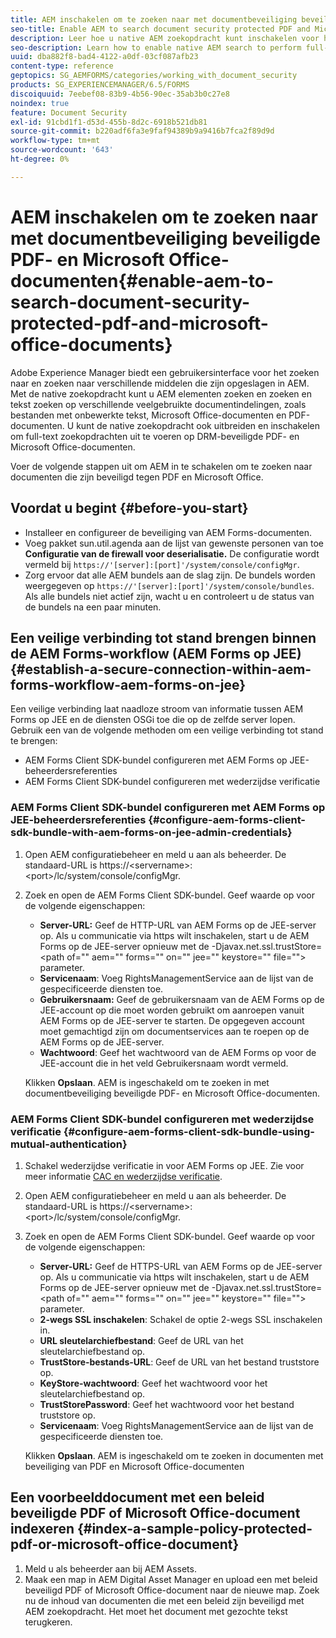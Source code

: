 ```yaml
---
title: AEM inschakelen om te zoeken naar met documentbeveiliging beveiligde PDF- en Microsoft Office-documenten
seo-title: Enable AEM to search document security protected PDF and Microsoft Office documents
description: Leer hoe u native AEM zoekopdracht kunt inschakelen voor het uitvoeren van full-text zoekopdrachten op DRM-beveiligde PDF-documenten.
seo-description: Learn how to enable native AEM search to perform full-text search on DRM protected PDF documents.
uuid: dba882f8-bad4-4122-a0df-03cf087afb23
content-type: reference
geptopics: SG_AEMFORMS/categories/working_with_document_security
products: SG_EXPERIENCEMANAGER/6.5/FORMS
discoiquuid: 7eebef08-83b9-4b56-90ec-35ab3b0c27e8
noindex: true
feature: Document Security
exl-id: 91cbd1f1-d53d-455b-8d2c-6918b521db81
source-git-commit: b220adf6fa3e9faf94389b9a9416b7fca2f89d9d
workflow-type: tm+mt
source-wordcount: '643'
ht-degree: 0%

---
```


# AEM inschakelen om te zoeken naar met documentbeveiliging beveiligde PDF- en Microsoft Office-documenten{#enable-aem-to-search-document-security-protected-pdf-and-microsoft-office-documents}

Adobe Experience Manager biedt een gebruikersinterface voor het zoeken naar en zoeken naar verschillende middelen die zijn opgeslagen in AEM. Met de native zoekopdracht kunt u AEM elementen zoeken en zoeken en tekst zoeken op verschillende veelgebruikte documentindelingen, zoals bestanden met onbewerkte tekst, Microsoft Office-documenten en PDF-documenten. U kunt de native zoekopdracht ook uitbreiden en inschakelen om full-text zoekopdrachten uit te voeren op DRM-beveiligde PDF- en Microsoft Office-documenten.

Voer de volgende stappen uit om AEM in te schakelen om te zoeken naar documenten die zijn beveiligd tegen PDF en Microsoft Office.

## Voordat u begint {#before-you-start}

* Installeer en configureer de beveiliging van AEM Forms-documenten.
* Voeg pakket sun.util.agenda aan de lijst van gewenste personen van toe **Configuratie van de firewall voor deserialisatie.** De configuratie wordt vermeld bij `https://'[server]:[port]'/system/console/configMgr`.
* Zorg ervoor dat alle AEM bundels aan de slag zijn. De bundels worden weergegeven op `https://'[server]:[port]'/system/console/bundles`. Als alle bundels niet actief zijn, wacht u en controleert u de status van de bundels na een paar minuten.

## Een veilige verbinding tot stand brengen binnen de AEM Forms-workflow (AEM Forms op JEE) {#establish-a-secure-connection-within-aem-forms-workflow-aem-forms-on-jee}

Een veilige verbinding laat naadloze stroom van informatie tussen AEM Forms op JEE en de diensten OSGi toe die op de zelfde server lopen. Gebruik een van de volgende methoden om een veilige verbinding tot stand te brengen:

* AEM Forms Client SDK-bundel configureren met AEM Forms op JEE-beheerdersreferenties
* AEM Forms Client SDK-bundel configureren met wederzijdse verificatie

### AEM Forms Client SDK-bundel configureren met AEM Forms op JEE-beheerdersreferenties {#configure-aem-forms-client-sdk-bundle-with-aem-forms-on-jee-admin-credentials}

1. Open AEM configuratiebeheer en meld u aan als beheerder. De standaard-URL is https://&lt;servername>:&lt;port>/lc/system/console/configMgr.
1. Zoek en open de AEM Forms Client SDK-bundel. Geef waarde op voor de volgende eigenschappen:

   * **Server-URL:** Geef de HTTP-URL van AEM Forms op de JEE-server op. Als u communicatie via https wilt inschakelen, start u de AEM Forms op de JEE-server opnieuw met de -Djavax.net.ssl.trustStore=&lt;path of=&quot;&quot; aem=&quot;&quot; forms=&quot;&quot; on=&quot;&quot; jee=&quot;&quot; keystore=&quot;&quot; file=&quot;&quot;> parameter.
   * **Servicenaam**: Voeg RightsManagementService aan de lijst van de gespecificeerde diensten toe.
   * **Gebruikersnaam:** Geef de gebruikersnaam van de AEM Forms op de JEE-account op die moet worden gebruikt om aanroepen vanuit AEM Forms op de JEE-server te starten. De opgegeven account moet gemachtigd zijn om documentservices aan te roepen op de AEM Forms op de JEE-server.
   * **Wachtwoord**: Geef het wachtwoord van de AEM Forms op voor de JEE-account die in het veld Gebruikersnaam wordt vermeld.

   Klikken **Opslaan**. AEM is ingeschakeld om te zoeken in met documentbeveiliging beveiligde PDF- en Microsoft Office-documenten.

### AEM Forms Client SDK-bundel configureren met wederzijdse verificatie {#configure-aem-forms-client-sdk-bundle-using-mutual-authentication}

1. Schakel wederzijdse verificatie in voor AEM Forms op JEE. Zie voor meer informatie [CAC en wederzijdse verificatie](https://helpx.adobe.com/livecycle/kb/cac-mutual-authentication.html).
1. Open AEM configuratiebeheer en meld u aan als beheerder. De standaard-URL is https://&lt;servername>:&lt;port>/lc/system/console/configMgr.
1. Zoek en open de AEM Forms Client SDK-bundel. Geef waarde op voor de volgende eigenschappen:

   * **Server-URL:** Geef de HTTPS-URL van AEM Forms op de JEE-server op. Als u communicatie via https wilt inschakelen, start u de AEM Forms op de JEE-server opnieuw met de -Djavax.net.ssl.trustStore=&lt;path of=&quot;&quot; aem=&quot;&quot; forms=&quot;&quot; on=&quot;&quot; jee=&quot;&quot; keystore=&quot;&quot; file=&quot;&quot;> parameter.
   * **2-wegs SSL inschakelen**: Schakel de optie 2-wegs SSL inschakelen in.
   * **URL sleutelarchiefbestand**: Geef de URL van het sleutelarchiefbestand op.
   * **TrustStore-bestands-URL**: Geef de URL van het bestand truststore op.
   * **KeyStore-wachtwoord**: Geef het wachtwoord voor het sleutelarchiefbestand op.
   * **TrustStorePassword**: Geef het wachtwoord voor het bestand truststore op.
   * **Servicenaam**: Voeg RightsManagementService aan de lijst van de gespecificeerde diensten toe.

   Klikken **Opslaan**. AEM is ingeschakeld om te zoeken in documenten met beveiliging van PDF en Microsoft Office-documenten

## Een voorbeelddocument met een beleid beveiligde PDF of Microsoft Office-document indexeren {#index-a-sample-policy-protected-pdf-or-microsoft-office-document}

1. Meld u als beheerder aan bij AEM Assets.
1. Maak een map in AEM Digital Asset Manager en upload een met beleid beveiligd PDF of Microsoft Office-document naar de nieuwe map. Zoek nu de inhoud van documenten die met een beleid zijn beveiligd met AEM zoekopdracht. Het moet het document met gezochte tekst terugkeren.
